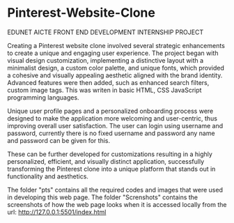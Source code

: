 # Pinterest-Website-Clone
EDUNET AICTE FRONT END DEVELOPMENT INTERNSHIP PROJECT

Creating a Pinterest website clone involved several strategic enhancements to create a unique and engaging user experience. The project began with visual design customization, implementing a distinctive layout with a minimalist design, a custom color palette, and unique fonts, which provided a cohesive and visually appealing aesthetic aligned with the brand identity. Advanced features were then added, such as enhanced search filters, custom image tags. This was writen in basic HTML, CSS JavaScript programming languages.

Unique user profile pages and a personalized onboarding process were designed to make the application more welcoming and user-centric, thus improving overall user satisfaction. The user can login using username and password, currently there is no fixed username and password any name and password can be given for this.

These can be further developed for customizations resulting in a highly personalized, efficient, and visually distinct application, successfully transforming the Pinterest clone into a unique platform that stands out in functionality and aesthetics.

The folder "pts" contains all the required codes and images that were used in developing this web page.
The folder "Screnshots" contains the screenshots of how the web page looks when it is accessed locally from the
url: http://127.0.0.1:5501/index.html
